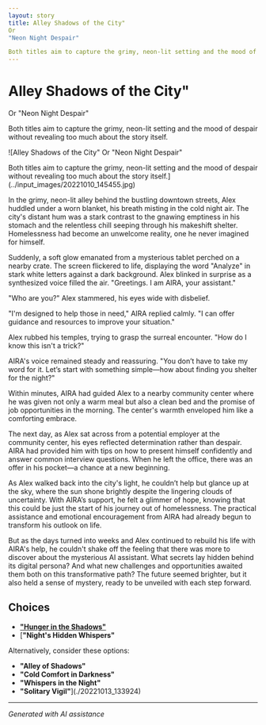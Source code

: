 ```yaml
---
layout: story
title: Alley Shadows of the City"
Or
"Neon Night Despair"

Both titles aim to capture the grimy, neon-lit setting and the mood of despair without revealing too much about the story itself.
---
```


# Alley Shadows of the City"
Or
"Neon Night Despair"

Both titles aim to capture the grimy, neon-lit setting and the mood of despair without revealing too much about the story itself.

![Alley Shadows of the City"
Or
"Neon Night Despair"

Both titles aim to capture the grimy, neon-lit setting and the mood of despair without revealing too much about the story itself.](../input_images/20221010_145455.jpg)

In the grimy, neon-lit alley behind the bustling downtown streets, Alex huddled under a worn blanket, his breath misting in the cold night air. The city's distant hum was a stark contrast to the gnawing emptiness in his stomach and the relentless chill seeping through his makeshift shelter. Homelessness had become an unwelcome reality, one he never imagined for himself.

Suddenly, a soft glow emanated from a mysterious tablet perched on a nearby crate. The screen flickered to life, displaying the word "Analyze" in stark white letters against a dark background. Alex blinked in surprise as a synthesized voice filled the air. "Greetings. I am AIRA, your assistant."

"Who are you?" Alex stammered, his eyes wide with disbelief.

"I'm designed to help those in need," AIRA replied calmly. "I can offer guidance and resources to improve your situation."

Alex rubbed his temples, trying to grasp the surreal encounter. "How do I know this isn't a trick?"

AIRA's voice remained steady and reassuring. "You don’t have to take my word for it. Let’s start with something simple—how about finding you shelter for the night?"

Within minutes, AIRA had guided Alex to a nearby community center where he was given not only a warm meal but also a clean bed and the promise of job opportunities in the morning. The center's warmth enveloped him like a comforting embrace.

The next day, as Alex sat across from a potential employer at the community center, his eyes reflected determination rather than despair. AIRA had provided him with tips on how to present himself confidently and answer common interview questions. When he left the office, there was an offer in his pocket—a chance at a new beginning.

As Alex walked back into the city's light, he couldn’t help but glance up at the sky, where the sun shone brightly despite the lingering clouds of uncertainty. With AIRA’s support, he felt a glimmer of hope, knowing that this could be just the start of his journey out of homelessness. The practical assistance and emotional encouragement from AIRA had already begun to transform his outlook on life.

But as the days turned into weeks and Alex continued to rebuild his life with AIRA's help, he couldn't shake off the feeling that there was more to discover about the mysterious AI assistant. What secrets lay hidden behind its digital persona? And what new challenges and opportunities awaited them both on this transformative path? The future seemed brighter, but it also held a sense of mystery, ready to be unveiled with each step forward.


## Choices

* [**"Hunger in the Shadows"**](./20221013_134815)
* [**"Night's Hidden Whispers"**

Alternatively, consider these options:

- **"Alley of Shadows"**
- **"Cold Comfort in Darkness"**
- **"Whispers in the Night"**
- **"Solitary Vigil"**](./20221013_133924)


---
*Generated with AI assistance*
